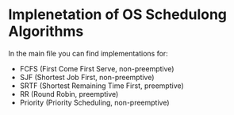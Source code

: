# Implenetation of OS Schedulong Algorithms

In the main file you can find implementations for:

- FCFS     (First Come First Serve, non-preemptive)
- SJF      (Shortest Job First, non-preemptive)
- SRTF     (Shortest Remaining Time First, preemptive)
- RR       (Round Robin, preemptive)
- Priority (Priority Scheduling, non-preemptive)

